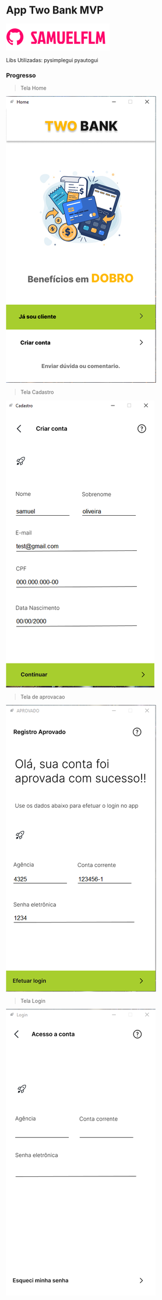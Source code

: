 # App Two Bank MVP

<!---Esses são exemplos. Veja https:/shields.io para outras pessoas ou para personalizar este conjunto de escudos. Você pode querer incluir dependências, status do projeto e informações de licença aqui--->

<img src="doc/img/logo.png" alt="logo_samuelflm">

Libs Utilizadas:
    pysimplegui
    pyautogui

### Progresso

> Tela Home
<img src="doc/img/interface.png" alt="logo_samuelflm">

> Tela Cadastro
<img src="doc/img/cadastro.png" alt="logo_samuelflm">

>Tela de aprovacao
<img src="doc/img/aprovado.png" alt="logo_samuelflm">

> Tela Login
<img src="doc/img/login.png" alt="logo_samuelflm">